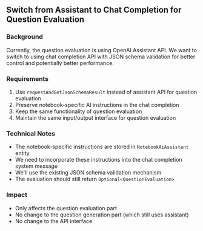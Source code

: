 ## Switch from Assistant to Chat Completion for Question Evaluation

### Background
Currently, the question evaluation is using OpenAI Assistant API. We want to switch to using chat completion API with JSON schema validation for better control and potentially better performance.

### Requirements
1. Use `requestAndGetJsonSchemaResult` instead of assistant API for question evaluation
2. Preserve notebook-specific AI instructions in the chat completion
3. Keep the same functionality of question evaluation
4. Maintain the same input/output interface for question evaluation

### Technical Notes
- The notebook-specific instructions are stored in `NotebookAiAssistant` entity
- We need to incorporate these instructions into the chat completion system message
- We'll use the existing JSON schema validation mechanism
- The evaluation should still return `Optional<QuestionEvaluation>`

### Impact
- Only affects the question evaluation part
- No change to the question generation part (which still uses assistant)
- No change to the API interface 

